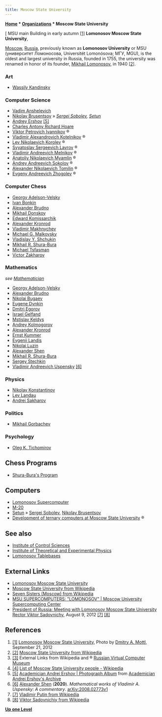 ```yaml
---
title: Moscow State University
---
```

**[Home](Home "Home") \* [Organizations](Organizations "Organizations") \* Moscow State University**



[ MSU main Building in early autumn <a id="cite-note-1" href="#cite-ref-1">[1]</a>
**Lomonosov Moscow State University**,   

[Moscow](https://en.wikipedia.org/wiki/Moscow), [Russia](https://en.wikipedia.org/wiki/Russia), previously known as **Lomonosov University** or MSU (университет Ломоносова, Universitét Lomonósova; МГУ, MGU), is the oldest and largest university in Russia, founded in 1755, the university was renamed in honor of its founder, [Mikhail Lomonosov](Mathematician#MLomonosov "Mathematician"), in 1940 <a id="cite-note-2" href="#cite-ref-2">[2]</a>. 



### Art


* [Wassily Kandinsky](Arts#Kandinsky "Arts")


### Computer Science


* [Vadim Anshelevich](Vadim_Anshelevich "Vadim Anshelevich")
* [Nikolay Brusentsov](https://en.wikipedia.org/wiki/Nikolay_Brusentsov) » *[Sergei Sobolev](Moscow_State_University#Sobolev "Moscow State University"), [Setun](Moscow_State_University#Setun "Moscow State University")*
* [Andrey Ershov](Mathematician#Ershov "Mathematician") <a id="cite-note-5" href="#cite-ref-5">[5]</a>
* [Charles Antony Richard Hoare](Mathematician#CARHoare "Mathematician")
* [Viktor Petrovich Ivannikov](http://www.computer-museum.ru/english/galglory_en/Ivannikov.htm) ®
* [Vladimir Alexandrovich Kotelnikov](http://www.computer-museum.ru/english/galglory_en/Kotelnikov.htm) ®
* [Lev Nikolaevich Korolev](http://www.computer-museum.ru/english/galglory_en/Korolev.htm) ®
* [Svyatoslav Sergeevich Lavrov](http://www.computer-museum.ru/english/galglory_en/Lavrov.htm) ®
* [Vladimir Andreevich Melnikov](http://www.computer-museum.ru/english/galglory_en/Melnikov.htm) ®
* [Anatoliy Nikolaevich Myamlin](http://www.computer-museum.ru/english/galglory_en/Myamlin.htm) ®
* [Andrey Andreevich Sokolov](http://www.computer-museum.ru/english/galglory_en/Sokolov.htm) ®
* [Alexander Nikolaevich Tomilin](http://www.computer-museum.ru/english/galglory_en/Tomilin.htm) ®
* [Evgeny Andreevich Zhogolev](http://www.computer-museum.ru/english/galglory_en/Zhogolev.htm) ®


### Computer Chess


* [Georgy Adelson-Velsky](Georgy_Adelson-Velsky "Georgy Adelson-Velsky")
* [Ivan Bonkin](Ivan_Bonkin "Ivan Bonkin")
* [Alexander Brudno](Alexander_Brudno "Alexander Brudno")
* [Mikhail Donskoy](Mikhail_Donskoy "Mikhail Donskoy")
* [Edward Komissarchik](Edward_Komissarchik "Edward Komissarchik")
* [Alexander Kronrod](Alexander_Kronrod "Alexander Kronrod")
* [Vladimir Makhnychev](Vladimir_Makhnychev "Vladimir Makhnychev")
* [Michael G. Malkovsky](Michael_G._Malkovsky "Michael G. Malkovsky")
* [Vladislav Y. Shchukin](Vladislav_Y._Shchukin "Vladislav Y. Shchukin")
* [Mikhail R. Shura-Bura](Mikhail_R._Shura-Bura "Mikhail R. Shura-Bura")
* [Michael Tsfasman](Michael_Tsfasman "Michael Tsfasman")
* [Victor Zakharov](Victor_Zakharov "Victor Zakharov")


### Mathematics


 *see [Mathematician](Mathematician "Mathematician")*
* [Georgy Adelson-Velsky](Mathematician#Velsky "Mathematician")
* [Alexander Brudno](Mathematician#Brudno "Mathematician")
* [Nikolai Bugaev](Mathematician#Bugaev "Mathematician")
* [Eugene Dynkin](Mathematician#Dynkin "Mathematician")
* [Dmitri Egorov](Mathematician#Egorov "Mathematician")
* [Israel Gelfand](Mathematician#Gelfand "Mathematician")
* [Mstislav Keldys](Mathematician#Keldysh "Mathematician")
* [Andrey Kolmogorov](Mathematician#Kolmogorov "Mathematician")
* [Alexander Kronrod](Mathematician#Kronrod "Mathematician")
* [Ernst Kummer](Mathematician#Kummer "Mathematician")
* [Evgenii Landis](Mathematician#Landis "Mathematician")
* [Nikolai Luzin](Mathematician#Luzin "Mathematician")
* [Alexander Shen](Mathematician#AShen "Mathematician")
* [Mikhail R. Shura-Bura](Mathematician#ShuraBura "Mathematician")
* [Sergey Stechkin](Mathematician#Stechkin "Mathematician")
* [Vladimir Andreevich Uspensky](Mathematician#VAUspensky "Mathematician") <a id="cite-note-6" href="#cite-ref-6">[6]</a>


### Physics


* [Nikolay Konstantinov](https://en.wikipedia.org/wiki/Nikolay_Konstantinov)
* [Lev Landau](https://en.wikipedia.org/wiki/Lev_Landau)
* [Andrei Sakharov](https://en.wikipedia.org/wiki/Andrei_Sakharov)


### Politics


* [Mikhail Gorbachev](https://en.wikipedia.org/wiki/Mikhail_Gorbachev)


### Psychology


* [Oleg K. Tichomirov](index.php?title=Oleg_K._Tichomirov&action=edit&redlink=1 "Oleg K. Tichomirov (page does not exist)")


## Chess Programs


* [Shura-Bura's Program](Shura-Bura%27s_Program "Shura-Bura's Program")


## Computers


* [Lomonosov Supercomputer](Lomonosov_Supercomputer "Lomonosov Supercomputer")
* [M-20](M-20 "M-20")
* [Setun](https://en.wikipedia.org/wiki/Setun) » [Sergei Sobolev](Mathematician#Sobolev "Mathematician"), [Nikolay Brusentsov](Mathematician#Brusentsov "Mathematician")
* [Development of ternary computers at Moscow State University](http://www.computer-museum.ru/english/setun.htm) ®


## See also


* [Institute of Control Sciences](Institute_of_Control_Sciences "Institute of Control Sciences")
* [Institute of Theoretical and Experimental Physics](Institute_of_Theoretical_and_Experimental_Physics "Institute of Theoretical and Experimental Physics")
* [Lomonosov Tablebases](Lomonosov_Tablebases "Lomonosov Tablebases")


## External Links


* [Lomonosov Moscow State University](http://www.msu.ru/en/)
* [Moscow State University from Wikipedia](https://en.wikipedia.org/wiki/Moscow_State_University)
* [Seven Sisters (Moscow) from Wikipedia](https://en.wikipedia.org/wiki/Seven_Sisters_%28Moscow%29)
* [MSU SUPERCOMPUTERS: "LOMONOSOV" | Moscow University Supercomputing Center](http://hpc.msu.ru/?q=node/59)
* [President of Russia: Meeting with Lomonosov Moscow State University Rector Viktor Sadovnichy](http://eng.kremlin.ru/news/4279), August 9, 2012 <a id="cite-note-7" href="#cite-ref-7">[7]</a> <a id="cite-note-8" href="#cite-ref-8">[8]</a>


## References


1. <a id="cite-ref-1" href="#cite-note-1">[1]</a> [Lomonosov Moscow State University](https://en.wikipedia.org/wiki/Moscow_State_University), Photo by [Dmitry A. Mottl](http://commons.wikimedia.org/wiki/User:Dmottl), September 21, 2012
2. <a id="cite-ref-2" href="#cite-note-2">[2]</a> [Moscow State University from Wikipedia](https://en.wikipedia.org/wiki/Moscow_State_University)
3. <a id="cite-ref-3" href="#cite-note-3">[3]</a> External Links from Wikipedia and ® [Russian Virtual Computer Museum](Russian_Virtual_Computer_Museum "Russian Virtual Computer Museum")
4. <a id="cite-ref-4" href="#cite-note-4">[4]</a> [List of Moscow State University people - Wikipedia](https://en.wikipedia.org/wiki/List_of_Moscow_State_University_people)
5. <a id="cite-ref-5" href="#cite-note-5">[5]</a> [Academician Andrei Ershov | Photograph Album](http://ershov.iis.nsk.su/ershov/english/pict.html) from [Academician Andrei Ershov's Archive](http://ershov.iis.nsk.su/english/index.html)
6. <a id="cite-ref-6" href="#cite-note-6">[6]</a> [Alexander Shen](Mathematician#AShen "Mathematician") (**2020**). *Mathematical works of Vladimir A. Uspensky: A commentary*. [arXiv:2008.02773v1](https://arxiv.org/abs/2008.02773v1)
7. <a id="cite-ref-7" href="#cite-note-7">[7]</a> [Vladimir Putin from Wikipedia](https://en.wikipedia.org/wiki/Vladimir_Putin)
8. <a id="cite-ref-8" href="#cite-note-8">[8]</a> [Viktor Sadovnichiy from Wikipedia](https://en.wikipedia.org/wiki/Viktor_Sadovnichiy)

**[Up one Level](Organizations "Organizations")**







 

